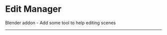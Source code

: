 # Edit Manager

Blender addon - Add some tool to help editing scenes
  
<!-- **[Download latest](https://github.com/Pullusb/devTools/archive/master.zip)** -->

<!-- ### [Demo Youtube]() -->

---

